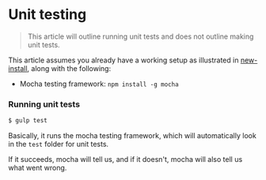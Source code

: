 # Unit testing

> This article will outline running unit tests and does not outline making unit tests.

This article assumes you already have a working setup as illustrated in [new-install](./new-install.md), along with the following:
* Mocha testing framework: `npm install -g mocha`

### Running unit tests
```bash
$ gulp test
```

Basically, it runs the mocha testing framework, which will automatically look in the `test` folder for unit tests.

If it succeeds, mocha will tell us, and if it doesn't, mocha will also tell us what went wrong.